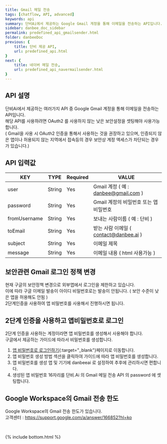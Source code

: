 ```yaml
---
title: Gmail 메일 전송
tags: [chatflow, API, advanced]
keywords: api
summary: 단비Ai에서 제공하는 Google Gmail 게정을 통해 이메일을 전송하는 API입니다.
sidebar: danbee_doc_sidebar
permalink: predefined_api_gmailsender.html
folder: danbeeDoc
previous: {
    title: 단비 제공 API,
    url: predefined_api.html
}
next: {
    title: 네이버 메일 전송,
    url: predefined_api_navermailsender.html
}
---
```


## API 설명

단비Ai에서 제공하는 여러가지 API 중 Google Gmail 계정을 통해 이메일을 전송하는 API임니다. <br /> 
해당 API를 사용하려면 OAuth2 를 사용하지 않는 낮은 보안설정을 셋팅해야 사용가능합니다. <br />
( Gmail을 사용 시 OAuth2 인증을 통해서 사용하는 것을 권장하고 있으며, 
  인증되지 않은 앱이나 허용되지 않는 지역에서 접속등의 경우 보안상 계정 액세스가 차단되는 경우가 있습니다.)


## API 입력값

| KEY | TYPE | Required | VALUE |
|--------|--------|--------|--------|
| user | String | Yes | Gmail 계정 ( 예 : danbee@gmail.com ) |
| password | String | Yes | Gmail 계정의 비밀번호 또는 앱 비밀번호 |
| fromUsername | String | Yes | 보내는 사람이름 ( 예 : 단비 ) |
| toEmail | String | Yes | 받는 사람 이메일 ( contact@danbee.ai ) |
| subject | String | Yes | 이메일 제목 |
| message | String | Yes | 이메일 내용 ( html 사용가능 ) |


## 보안관련 Gmail 로그인 정책 변경

현재 구글의 보안정책 변경으로 외부앱에서 로그인을 제한하고 있습니다.  <br />
이에 따라 구글 이메일 발송이 아이디 비밀번호로는 발송이 안됩니다. ( 보안 수준이 낮은 앱을 허용해도 안됨 ) <br />
2단계인증을 사용하여 앱 비밀번호를 사용해서 진행하시면 됩니다.  <br />


## 2단계 인증을 사용하고 앱비밀번호로 로그인

2단계 인증을 사용하는 계정이라면 앱 비밀번호를 생성해서 사용해야 합니다. <br />
구글에서 제공하는 가이드에 따라서 비밀번호를 생성합니다. <br />

1. <span class="link">[앱 비밀번호로 로그인하기](https://support.google.com/mail/answer/185833?hl=ko){:target="_blank"}</span>페이지로 이동합니다.
2. 앱 비밀번호 생성 방법 섹션을 클릭하여 가이드에 따라 앱 비밀번호를 생성합니다.
3. 앱 비밀번호를 생성 앱 및 기기에 danbeeai 로 설정하여 추후에 관리하시면 편합니다.
4. 생성된 앱 비밀번호 16자리를 단비.Ai 의 Gmail 메일 전송 API 의 password 에 셋팅합니다.


## Google Workspace의 Gmail 전송 한도

Google Workspace의 Gmail 전송 한도가 있습니다. <br />
고객센터 : https://support.google.com/a/answer/166852?hl=ko <br />


<br />


{% include bottom.html %}
